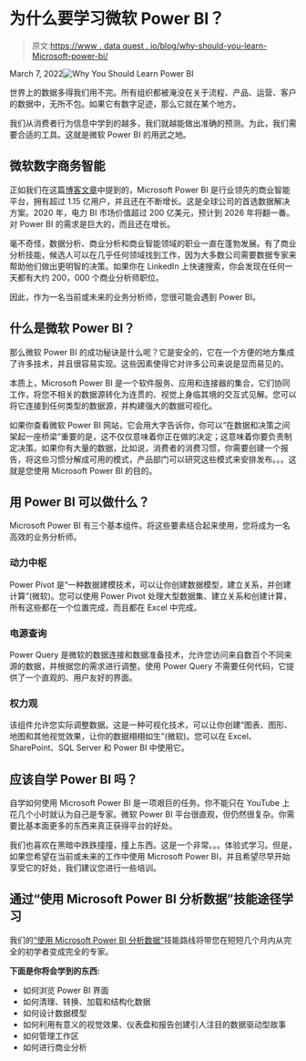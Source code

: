 # 为什么要学习微软 Power BI？

> 原文:[https://www . data quest . io/blog/why-should-you-learn-Microsoft-power-bi/](https://www.dataquest.io/blog/why-should-you-learn-microsoft-power-bi/)

March 7, 2022![Why You Should Learn Power BI](../Images/571e8da7e425f278c5e9a82c7d92c146.png)

世界上的数据多得我们用不完。所有组织都被淹没在关于流程、产品、运营、客户的数据中，无所不包。如果它有数字足迹，那么它就在某个地方。

我们从消费者行为信息中学到的越多，我们就越能做出准确的预测。为此，我们需要合适的工具。这就是微软 Power BI 的用武之地。

## 微软数字商务智能

正如我们在这篇[博客文章](https://www.dataquest.io/blog/business-analysis-and-business-intelligence-explained/)中提到的，Microsoft Power BI 是行业领先的商业智能平台，拥有超过 1.15 亿用户，并且还在不断增长。这是全球公司的首选数据解决方案。2020 年，电力 BI 市场价值超过 200 亿美元，预计到 2026 年将翻一番。对 Power BI 的需求是巨大的，而且还在增长。

毫不奇怪，数据分析、商业分析和商业智能领域的职业一直在蓬勃发展。有了商业分析技能，候选人可以在几乎任何领域找到工作，因为大多数公司需要数据专家来帮助他们做出更明智的决策。如果你在 LinkedIn 上快速搜索，你会发现在任何一天都有大约 200，000 个商业分析师职位。

因此，作为一名当前或未来的业务分析师，您很可能会遇到 Power BI。

## 什么是微软 Power BI？

那么微软 Power BI 的成功秘诀是什么呢？它是安全的，它在一个方便的地方集成了许多技术，并且很容易实现。这些因素使得它对许多公司来说是显而易见的。

本质上，Microsoft Power BI 是一个软件服务、应用和连接器的集合，它们协同工作，将您不相关的数据源转化为连贯的、视觉上身临其境的交互式见解。您可以将它连接到任何类型的数据源，并构建强大的数据可视化。

如果你查看微软 Power BI 网站，它会用大字告诉你，你可以“在数据和决策之间架起一座桥梁”重要的是，这不仅仅意味着你正在做的决定；这意味着你要负责制定决策。如果你有大量的数据，比如说，消费者的消费习惯，你需要创建一个报告，将这些习惯分解成可用的模式，产品部门可以研究这些模式来安排发布。。。这就是您使用 Microsoft Power BI 的目的。

## 用 Power BI 可以做什么？

Microsoft Power BI 有三个基本组件。将这些要素结合起来使用，您将成为一名高效的业务分析师。

### 动力中枢

Power Pivot 是“一种数据建模技术，可以让你创建数据模型，建立关系，并创建计算”(微软)。您可以使用 Power Pivot 处理大型数据集、建立关系和创建计算，所有这些都在一个位置完成，而且都在 Excel 中完成。

### 电源查询

Power Query 是微软的数据连接和数据准备技术，允许您访问来自数百个不同来源的数据，并根据您的需求进行调整。使用 Power Query 不需要任何代码，它提供了一个直观的、用户友好的界面。

### 权力观

该组件允许您实际调整数据。这是一种可视化技术，可以让你创建“图表、图形、地图和其他视觉效果，让你的数据栩栩如生”(微软)。您可以在 Excel、SharePoint、SQL Server 和 Power BI 中使用它。

## 应该自学 Power BI 吗？

自学如何使用 Microsoft Power BI 是一项艰巨的任务。你不能只在 YouTube 上花几个小时就认为自己是专家。微软 Power BI 平台很直观，但仍然很复杂。你需要比基本面更多的东西来真正获得平台的好处。

我们也喜欢在黑暗中跌跌撞撞，撞上东西。这是一个非常。。。体验式学习。但是，如果您希望在当前或未来的工作中使用 Microsoft Power BI，并且希望尽早开始享受它的好处，我们建议您进行一些培训。

## 通过“使用 Microsoft Power BI 分析数据”技能途径学习

我们的[“使用 Microsoft Power BI 分析数据”](https://www.dataquest.io/path/analyzing-data-with-microsoft-power-bi-skill-path/)技能路线将带您在短短几个月内从完全的初学者变成完全的专家。

**下面是你将会学到的东西:**

*   如何浏览 Power BI 界面
*   如何清理、转换、加载和结构化数据
*   如何设计数据模型
*   如何利用有意义的视觉效果、仪表盘和报告创建引人注目的数据驱动型故事
*   如何管理工作区
*   如何进行商业分析